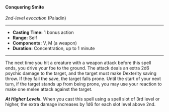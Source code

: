 #### Conquering Smite
*2nd-level evocation* (Paladin)
___
- **Casting Time:** 1 bonus action
- **Range:** Self
- **Components:** V, M (a weapon)
- **Duration:** Concentration, up to 1 minute
---
The next time you hit a creature with a weapon
attack before this spell ends, you drive your foe to
the ground. The attack deals an extra 2d6 psychic
damage to the target, and the target must make
Dexterity saving throw. If they fail the save, the
target falls prone. Until the start of your next turn,
if the target stands up from being prone, you may
use your reaction to make one melee attack against
the target.

***At Higher Levels.***  When you cast this spell using
a spell slot of 3rd level or higher, the extra damage
increases by 1d6 for each slot level above 2nd.
